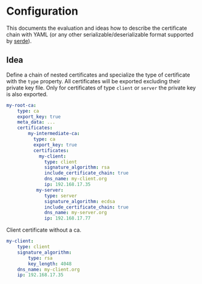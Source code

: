 # Configuration

This documents the evaluation and ideas how to describe the certificate chain with YAML (or any other serializable/deserializable format supported by [serde]).

## Idea

Define a chain of nested certificates and specialize the type of certificate with the `type` property.
All certificates will be exported excluding their private key file.
Only for certificates of type `client` or `server` the private key is also exported.

```yaml
my-root-ca:
    type: ca
    export_key: true
    meta_data: ...
    certificates:
        my-intermediate-ca:
          type: ca
          export_key: true
          certificates:
            my-client:
              type: client
              signature_algorithm: rsa
              include_certificate_chain: true
              dns_name: my-client.org
              ip: 192.168.17.35
           my-server:
              type: server
              signature_algorithm: ecdsa
              include_certificate_chain: true
              dns_name: my-server.org
              ip: 192.168.17.77
```

Client certificate without a ca.

```yaml
my-client:
    type: client
    signature_algorithm: 
        type: rsa
        key_length: 4048
    dns_name: my-client.org
    ip: 192.168.17.35
```

[serde]: (https://crates.io/crates/serde)